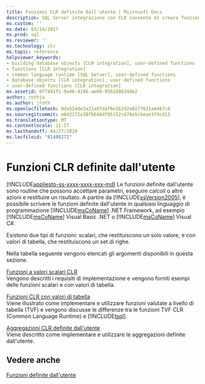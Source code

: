 ```yaml
---
title: Funzioni CLR definite dall'utente | Microsoft Docs
description: SQL Server integrazione con CLR consente di creare funzioni di aggregazione, con valori di tabella e con valori scalari definiti dall'utente in qualsiasi linguaggio di programmazione .NET Framework.
ms.custom: ''
ms.date: 03/14/2017
ms.prod: sql
ms.reviewer: ''
ms.technology: clr
ms.topic: reference
helpviewer_keywords:
- building database objects [CLR integration], user-defined functions
- functions [CLR integration]
- common language runtime [SQL Server], user-defined functions
- database objects [CLR integration], user-defined functions
- user-defined functions [CLR integration]
ms.assetid: 6f7491f1-9a46-4146-ae09-056248634de2
author: rothja
ms.author: jroth
ms.openlocfilehash: 0da524de3a21a97daf6e3b2d2e0277631a4467c0
ms.sourcegitcommit: e042272a38fb646df05152c676e5cbeae3f9cd13
ms.translationtype: MT
ms.contentlocale: it-IT
ms.lasthandoff: 04/27/2020
ms.locfileid: "81488272"
---
```

# <a name="clr-user-defined-functions"></a>Funzioni CLR definite dall'utente
[!INCLUDE[appliesto-ss-xxxx-xxxx-xxx-md](../../includes/appliesto-ss-xxxx-xxxx-xxx-md.md)]
  Le funzioni definite dall'utente sono routine che possono accettare parametri, eseguire calcoli o altre azioni e restituire un risultato. A partire da [!INCLUDE[ssVersion2005](../../includes/ssversion2005-md.md)], è possibile scrivere le funzioni definite dall'utente in qualsiasi linguaggio di programmazione [!INCLUDE[msCoName](../../includes/msconame-md.md)] .NET Framework, ad esempio [!INCLUDE[msCoName](../../includes/msconame-md.md)] Visual Basic .NET o [!INCLUDE[msCoName](../../includes/msconame-md.md)] Visual C#.  
  
 Esistono due tipi di funzioni: scalari, che restituiscono un solo valore, e con valori di tabella, che restituiscono un set di righe.  
  
 Nella tabella seguente vengono elencati gli argomenti disponibili in questa sezione.  
  
 [Funzioni a valori scalari CLR](../../relational-databases/clr-integration-database-objects-user-defined-functions/clr-scalar-valued-functions.md)  
 Vengono descritti i requisiti di implementazione e vengono forniti esempi delle funzioni scalari e con valori di tabella.  
  
 [Funzioni CLR con valori di tabella](../../relational-databases/clr-integration-database-objects-user-defined-functions/clr-table-valued-functions.md)  
 Viene illustrato come implementare e utilizzare funzioni valutate a livello di tabella (TVF) e vengono discusse le differenze tra le funzioni TVF CLR (Common Language Runtime) e [!INCLUDE[tsql](../../includes/tsql-md.md)].  
  
 [Aggregazioni CLR definite dall'utente](../../relational-databases/clr-integration-database-objects-user-defined-functions/clr-user-defined-aggregates.md)  
 Viene descritto come implementare e utilizzare le aggregazioni definite dall'utente.  
  
## <a name="see-also"></a>Vedere anche  
 [Funzioni definite dall'utente](../../relational-databases/user-defined-functions/user-defined-functions.md)  
  
  
